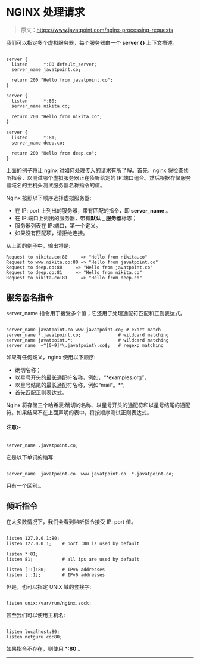 # NGINX 处理请求

> 原文：<https://www.javatpoint.com/nginx-processing-requests>

我们可以指定多个虚拟服务器，每个服务器由一个 **server {}** 上下文描述。

```

server {
  listen      *:80 default_server;
  server_name javatpoint.co;

  return 200 "Hello from javatpoint.co";
}

server {
  listen      *:80;
  server_name nikita.co;

  return 200 "Hello from nikita.co";
}

server {
  listen      *:81;
  server_name deep.co;

  return 200 "Hello from deep.co";
}

```

上面的例子将让 nginx 对如何处理传入的请求有所了解。首先，nginx 将检查侦听指令，以测试哪个虚拟服务器正在侦听给定的 IP:端口组合。然后根据存储服务器域名的主机头测试服务器名称指令的值。

Nginx 按照以下顺序选择虚拟服务器:

*   在 IP: port 上列出的服务器，带有匹配的指令，即 **server_name** 。
*   在 IP:端口上列出的服务器，带有**默认 _ 服务器**标志；
*   服务器列表在 IP:端口，第一个定义。
*   如果没有匹配项，请拒绝连接。

从上面的例子中，输出将是:

```
Request to nikita.co:80     => "Hello from nikita.co"
Request to www.nikita.co:80 => "Hello from javatpoint.co"
Request to deep.co:80     => "Hello from javatpoint.co"
Request to deep.co:81     => "Hello from nikita.co"
Request to nikita.co:81     => "Hello from deep.co"

```

## 服务器名指令

server_name 指令用于接受多个值；它还用于处理通配符匹配和正则表达式。

```

server_name javatpoint.co www.javatpoint.co; # exact match
server_name *.javatpoint.co;              # wildcard matching
server_name javatpoint.*;                 # wildcard matching
server_name  ~^[0-9]*\.javatpoint\.co$;   # regexp matching

```

如果有任何歧义，nginx 使用以下顺序:

*   确切名称；
*   以星号开头的最长通配符名称，例如，“*examples.org”，
*   以星号结尾的最长通配符名称，例如“mail”。*";
*   首先匹配正则表达式。

Nginx 将存储三个哈希表:确切的名称、以星号开头的通配符和以星号结尾的通配符。如果结果不在上面声明的表中，将按顺序测试正则表达式。

#### 注意:-

```

server_name .javatpoint.co;

```

它是以下单词的缩写:

```

server_name  javatpoint.co  www.javatpoint.co  *.javatpoint.co;

```

只有一个区别:。

## 倾听指令

在大多数情况下，我们会看到监听指令接受 IP: port 值。

```

listen 127.0.0.1:80;
listen 127.0.0.1;    # port :80 is used by default

listen *:81;
listen 81;           # all ips are used by default

listen [::]:80;      # IPv6 addresses
listen [::1];        # IPv6 addresses

```

但是，也可以指定 UNIX 域的套接字:

```

listen unix:/var/run/nginx.sock;

```

甚至我们可以使用主机名:

```

listen localhost:80;
listen netguru.co:80;

```

如果指令不存在，则使用 ***:80** 。

* * *